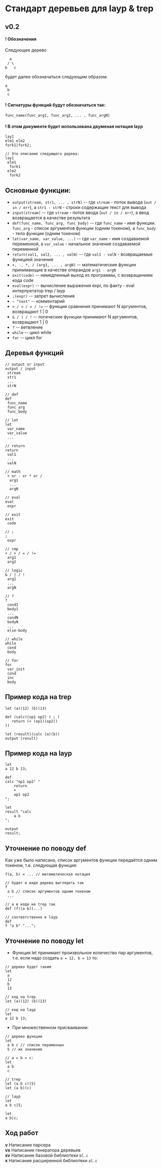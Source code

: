 # Стандарт деревьев для layp & trep
## v0.2

#### ! Обозначения

Следующее дерево

```
  a
 / \
b   c
```
будет далее обозначаться следующим образом:

```
a
 b
 c
```

#### ! Сигнатуры функций будут обозначаться так:
```
func_name(func_arg1, func_arg2, ... , func_argN)
```

#### ! В этом документе будет использована двуменая нотация layp
```
lay1
elm1 elm2
fork1|fork2;

// Это описание следующего дерева:
lay1
 elm1
  fork1
 elm2
  fork2
```

## Основные функции:
  + `output(stream, str1, ... , strN)` -- где `stream` - поток вывода (`out / in / err`), а `str1 - strN` - строки содержащие текст для вывода
  + `input(stream)` -- где `stream` - поток ввода (`out / in / err`), а ввод возвращается в качестве результата
  + `def(func_name, func_arg, func_body)` -- где `func_name` - имя функции. `func_arg` - список аргументов функции (одним токеном), а `func_body` - тело функции (одним токеном)
  + `let(var_name, var_value, ...)` -- где `var_name` - имя создаваемой переменной, а `var_value` - начальное значение создаваемой переменной
  + `return(val1, val2, ... , valN)` -- где `val1 - valN` - возвращаемые функцией значения
  + `+, -, *, / (arg1, ... , argN)` -- математические функции принимающие в качестве операндов `arg1 - argN`
  + `exit(code)` -- немедленный выход из программы, с возвращением кода code
  + `eval(expr)` -- вычисление выражения expr, по факту - eval интерпретатор trep / layp
  + `;(expr)` -- запрет вычисления
  + `~ "text"` -- комментарий
  + `> / < / = / !=` -- функции сравнения принимают N аргументов, возвращают 1 | 0
  + `& / | / !` -- логические функции принимают N аргументов, возвращают 1 | 0
  + `?` -- ветвление
  + `while` -- цикл while
  + `for` -- цикл for

## Деревья функций

  ```
  // output or input
  output / input
   stream
   str1
   ...
   strN

  // def
  def
   func_name
   func_arg
   func_body

  // let
  let
   var_name
   var_value
   ...

  // return
  return
   val1
   ...
   valN

  // math
   + or - or * or /
    arg1
	...
	argN

  // eval
  eval
   expr

  // exit
  exit
   code

  // ;
  ;
   expr

  // cmp
  < / > / = / !=
   arg1
   arg2

  // logic
  & / | / !
   arg1
   ...
   argN

  // ?
  ?
   cond1
   body1
   ...
   condN
   bodyN
   ...
   else-body

  // while
  while
   cond
   body

  // for
  for
   var_init
   cond
   inc
   body
  ```

## Пример кода на trep
  ```
  let (a)(12) (b)(13)

  def (calc)(op1 op2) ( ; (
     return (+ (op1)(op2))  
  ))

  let (result)(calc (a)(b))
  output (result)
  ```

## Пример кода на layp
  ```
  let
  a 12 b 13;

  def
  calc "op1 op2" "
      return
	  +
	  op1 op2
  ";

  let
  result "calc
      a b
  ";

  output
  result;
  ```

## Уточнение по поводу def
  Как уже было написано, список аргументов функции передаётся одним токеном, т.е. следующая функция:
  ```
  f(a, b) = ... // математическая нотация

  // будет в виде дерева выглядеть так
  f
   a b // список аргументов одним токеном
   ...

  // а в коде на trep так
  def (f)(a b)(...)

  // соответственно в layp
  def
  f "a b" "...";
  ```

## Уточнение по поводу let
   + Функция let принимает произвольное количество пар аргументов, т.е. если надо создать `a = 12, b = 13` то:
  ```
  // дерево будет таким
  let
   a
   12
   b
   13

  // код на trep
  let (a)(12) (b)(13)

  // код на layp
  let
  a 12 b 13;
  ```

  + При множественном присваивании:

  ```
  // дерево функции
  let
   a b c // список переменных
   5 // их значение

  // a = b = c:
  let
   a b
   c

  // trep
  let (a b c)(5)
  let (a b)(c)

  // layp
  let
  a b c|5;

  let
  a b|c;
  ```
## Ход работ  
  __v__  Написание парсера  
  __vx__ Написание генератора деревьев  
  __xv__ Написание базовой библиотеки `bl.c`  
  __x__  Написание расширенной библиотеки `al.c`  
